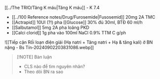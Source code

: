 [[../The TRIO/Tăng K máu|Tăng K máu]] - K 7.4
- [[../100 Reference notes/Drug/Furosemide|Fusosemid]] 20mg 2A TMC
- [[Actrapid]] 10UI (?!) pha [[Glucose]] 30% đủ 30ml, BTĐ 60 ml/h
- [[Salbutamol]] 5mg 2A pha loãng PKD
- [[Calci clorid]] 1g pha vào 100ml NaCl 0.9% TTM C g/ph


![[Tiếp cận Rối loạn điện giải (Hạ natri + Tăng natri + Hạ & tăng kali) ở BN nặng - Bs Tín-20240902203831086.webp]]


> [!NOTE] Bàn luận
> - CLS nào để tìm nguyên nhân?
> - Theo dõi BN ra sao
